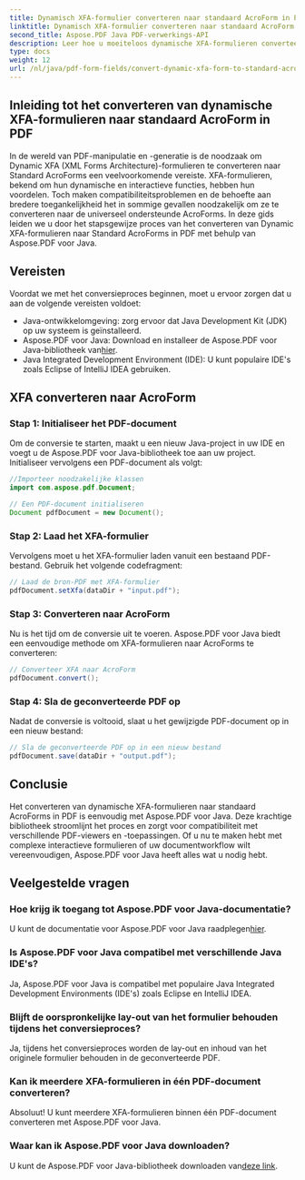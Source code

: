 ```yaml
---
title: Dynamisch XFA-formulier converteren naar standaard AcroForm in PDF
linktitle: Dynamisch XFA-formulier converteren naar standaard AcroForm in PDF
second_title: Aspose.PDF Java PDF-verwerkings-API
description: Leer hoe u moeiteloos dynamische XFA-formulieren converteert naar standaard AcroForms in PDF met Aspose.PDF voor Java. Zorg voor compatibiliteit en toegankelijkheid.
type: docs
weight: 12
url: /nl/java/pdf-form-fields/convert-dynamic-xfa-form-to-standard-acroform-in-pdf/
---
```


## Inleiding tot het converteren van dynamische XFA-formulieren naar standaard AcroForm in PDF

In de wereld van PDF-manipulatie en -generatie is de noodzaak om Dynamic XFA (XML Forms Architecture)-formulieren te converteren naar Standard AcroForms een veelvoorkomende vereiste. XFA-formulieren, bekend om hun dynamische en interactieve functies, hebben hun voordelen. Toch maken compatibiliteitsproblemen en de behoefte aan bredere toegankelijkheid het in sommige gevallen noodzakelijk om ze te converteren naar de universeel ondersteunde AcroForms. In deze gids leiden we u door het stapsgewijze proces van het converteren van Dynamic XFA-formulieren naar Standard AcroForms in PDF met behulp van Aspose.PDF voor Java.

## Vereisten

Voordat we met het conversieproces beginnen, moet u ervoor zorgen dat u aan de volgende vereisten voldoet:

- Java-ontwikkelomgeving: zorg ervoor dat Java Development Kit (JDK) op uw systeem is geïnstalleerd.
-  Aspose.PDF voor Java: Download en installeer de Aspose.PDF voor Java-bibliotheek van[hier](https://releases.aspose.com/pdf/java/).
- Java Integrated Development Environment (IDE): U kunt populaire IDE's zoals Eclipse of IntelliJ IDEA gebruiken.

## XFA converteren naar AcroForm

### Stap 1: Initialiseer het PDF-document

Om de conversie te starten, maakt u een nieuw Java-project in uw IDE en voegt u de Aspose.PDF voor Java-bibliotheek toe aan uw project. Initialiseer vervolgens een PDF-document als volgt:

```java
//Importeer noodzakelijke klassen
import com.aspose.pdf.Document;

// Een PDF-document initialiseren
Document pdfDocument = new Document();
```

### Stap 2: Laad het XFA-formulier

Vervolgens moet u het XFA-formulier laden vanuit een bestaand PDF-bestand. Gebruik het volgende codefragment:

```java
// Laad de bron-PDF met XFA-formulier
pdfDocument.setXfa(dataDir + "input.pdf");
```

### Stap 3: Converteren naar AcroForm

Nu is het tijd om de conversie uit te voeren. Aspose.PDF voor Java biedt een eenvoudige methode om XFA-formulieren naar AcroForms te converteren:

```java
// Converteer XFA naar AcroForm
pdfDocument.convert();
```

### Stap 4: Sla de geconverteerde PDF op

Nadat de conversie is voltooid, slaat u het gewijzigde PDF-document op in een nieuw bestand:

```java
// Sla de geconverteerde PDF op in een nieuw bestand
pdfDocument.save(dataDir + "output.pdf");
```

## Conclusie

Het converteren van dynamische XFA-formulieren naar standaard AcroForms in PDF is eenvoudig met Aspose.PDF voor Java. Deze krachtige bibliotheek stroomlijnt het proces en zorgt voor compatibiliteit met verschillende PDF-viewers en -toepassingen. Of u nu te maken hebt met complexe interactieve formulieren of uw documentworkflow wilt vereenvoudigen, Aspose.PDF voor Java heeft alles wat u nodig hebt.

## Veelgestelde vragen

### Hoe krijg ik toegang tot Aspose.PDF voor Java-documentatie?

 U kunt de documentatie voor Aspose.PDF voor Java raadplegen[hier](https://reference.aspose.com/pdf/java/).

### Is Aspose.PDF voor Java compatibel met verschillende Java IDE's?

Ja, Aspose.PDF voor Java is compatibel met populaire Java Integrated Development Environments (IDE's) zoals Eclipse en IntelliJ IDEA.

### Blijft de oorspronkelijke lay-out van het formulier behouden tijdens het conversieproces?

Ja, tijdens het conversieproces worden de lay-out en inhoud van het originele formulier behouden in de geconverteerde PDF.

### Kan ik meerdere XFA-formulieren in één PDF-document converteren?

Absoluut! U kunt meerdere XFA-formulieren binnen één PDF-document converteren met Aspose.PDF voor Java.

### Waar kan ik Aspose.PDF voor Java downloaden?

 U kunt de Aspose.PDF voor Java-bibliotheek downloaden van[deze link](https://releases.aspose.com/pdf/java/).